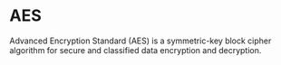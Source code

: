 # AES
Advanced Encryption Standard (AES) is a symmetric-key block cipher algorithm for secure and classified data encryption and decryption.
